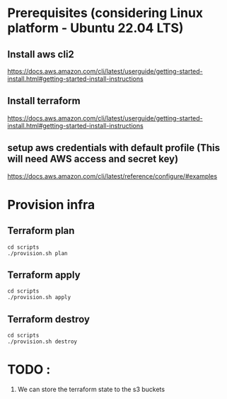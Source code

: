 # Prerequisites (considering Linux platform - Ubuntu 22.04 LTS)
## Install aws cli2
https://docs.aws.amazon.com/cli/latest/userguide/getting-started-install.html#getting-started-install-instructions

## Install terraform
https://docs.aws.amazon.com/cli/latest/userguide/getting-started-install.html#getting-started-install-instructions

## setup aws credentials with default profile (This will need AWS access and secret key)
https://docs.aws.amazon.com/cli/latest/reference/configure/#examples

# Provision infra
## Terraform plan
```shell
cd scripts
./provision.sh plan
```

## Terraform apply
```shell
cd scripts
./provision.sh apply
```

## Terraform destroy
```shell
cd scripts
./provision.sh destroy
```

# TODO : 
1. We can store the terraform state to the s3 buckets

